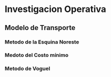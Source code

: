 # Investigacion Operativa

## Modelo de Transporte

### Metodo de la Esquina Noreste

### Medoto del Costo mínimo 

### Metodo de Voguel

